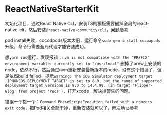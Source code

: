 # ReactNativeStarterKit

初始化项目，通过React Native CLI，安装TS的模板需要删掉全局的react-native-cli，然后安装`@react-native-community/cli`，[问题参考](https://github.com/react-native-community/react-native-template-typescript/issues/80)

pod install失败，cocodpods版本太旧，运行命令`sudo gem install cocoapods`升级，命令行需要全局代理才能安装成功。

想`yarn ios`运行，发现报错：`nvm is not compatible with the "PREFIX" environment variable: currently set to "/usr/local"`
删掉了brew上安装的node，依然不行，然后通过nvm重新安装最新版本的node，没有这个错误了，但是依然build failed。提示`warning: The iOS Simulator deployment target 'IPHONEOS_DEPLOYMENT_TARGET' is set to 8.0, but the range of supported deployment target versions is 9.0 to 14.4.99. (in target 'Flipper-Glog' from project 'Pods')`，打开xcode，解决掉警告的问题。

错误一个接一个：`Command PhaseScriptExecution failed with a nonzero exit code`，把Pod相关全部干掉，重新安装就可以了，[解决地址参考](https://developer.apple.com/forums/thread/123790)